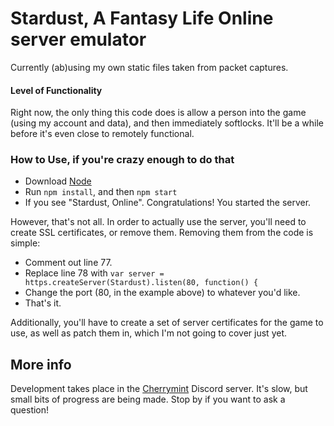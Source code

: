 # Stardust, A Fantasy Life Online server emulator
Currently (ab)using my own static files taken from packet captures.

#### Level of Functionality
Right now, the only thing this code does is allow a person into the game (using my account and data), and then immediately softlocks. It'll be a while before it's even close to remotely functional.

### How to Use, if you're crazy enough to do that
- Download [Node](https://nodejs.org/en/download/)
- Run `npm install`, and then `npm start`
- If you see "Stardust, Online". Congratulations! You started the server.


However, that's not all. In order to actually use the server, you'll need to create SSL certificates, or remove them.
Removing them from the code is simple:
- Comment out line 77.
- Replace line 78 with `var server = https.createServer(Stardust).listen(80, function() {`
- Change the port (80, in the example above) to whatever you'd like.
- That's it.

Additionally, you'll have to create a set of server certificates for the game to use, as well as patch them in, which I'm not going to cover just yet.

## More info
Development takes place in the [Cherrymint](https://discord.com/invite/QKMRTErDHd) Discord server. It's slow, but small bits of progress are being made. Stop by if you want to ask a question!

